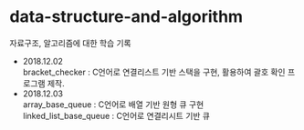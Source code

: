 # data-structure-and-algorithm
자료구조, 알고리즘에 대한 학습 기록

* 2018.12.02  
bracket_checker : C언어로 연결리스트 기반 스택을 구현, 활용하여 괄호 확인 프로그램 제작.
* 2018.12.03  
array_base_queue : C언어로 배열 기반 원형 큐 구현  
linked_list_base_queue : C언어로 연결리시트 기반 큐 
